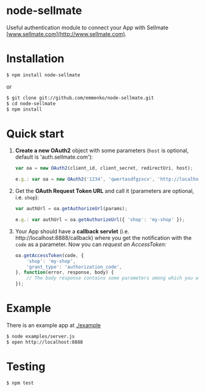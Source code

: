 node-sellmate
============

Useful authentication module to connect your App with Sellmate [www.sellmate.com](http://www.sellmate.com).


Installation
============

```bash
$ npm install node-sellmate
```

or

```bash
$ git clone git://github.com/emmenko/node-sellmate.git
$ cd node-sellmate
$ npm install
```

Quick start
===========

1. **Create a new OAuth2** object with some parameters (`host` is optional, default is 'auth.sellmate.com'):

	```javascript
	var oa = new OAuth2(client_id, client_secret, redirectUri, host);

	e.g.: var oa = new OAuth2('1234', 'qwertasdfgzxcv', 'http://localhost:8888/callback');
	```

2. Get the **OAuth Request Token URL** and call it (parameters are optional, i.e. `shop`):

	```javascript
	var authUrl = oa.getAuthorizeUrl(params);

	e.g.: var authUrl = oa.getAuthorizeUrl({ 'shop': 'my-shop' });
	```

3. Your App should have a **callback servlet** (i.e. http://localhost:8888/callback) where you get the notification
with the `code` as a parameter. Now you can **request an AccessToken*:*

	```javascript
	oa.getAccessToken(code, {
		'shop': 'my-shop',
		'grant_type': 'authorization_code',
	}, function(error, response, body) {
		// The body response contains some parameters among which you will find the `access_token` and the `refresh_token`
	});
	```

Example
=======

There is an example app at [./example](https://github.com/emmenko/node-sellmate/tree/master/examples)

```bash
$ node examples/server.js
$ open http://localhost:8888
```

Testing
=======

```bash
$ npm test
```